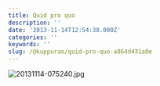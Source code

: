 ```yaml
---
title: Quid pro quo
description: ''
date: '2013-11-14T12:54:38.000Z'
categories: ''
keywords: ''
slug: /@kuppurao/quid-pro-quo-a864d431a0e
---
```


![20131114-075240.jpg](https://cdn-images-1.medium.com/max/800/0*7dw5IHkCf1mFEF7-.jpg)